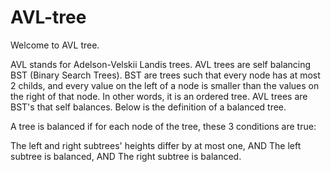 # AVL-tree

Welcome to AVL tree.

AVL stands for Adelson-Velskii Landis trees. 
AVL trees are self balancing BST (Binary Search Trees).
BST are trees such that every node has at most 2 childs, and every value on the left of a node is smaller than the values on the right of that node. In other words, it is an ordered tree.
AVL trees are BST's that self balances. Below is the definition of a balanced tree.

A tree is balanced if for each node of the tree, these 3 conditions are true:

The left and right subtrees' heights differ by at most one, AND
The left subtree is balanced, AND
The right subtree is balanced.
